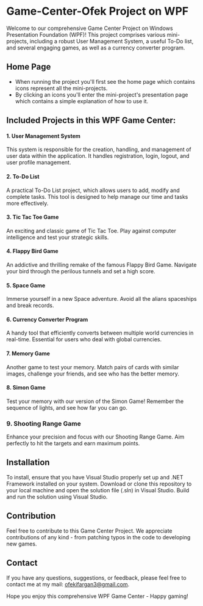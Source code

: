 # Game-Center-Ofek Project on WPF

Welcome to our comprehensive Game Center Project on Windows Presentation Foundation (WPF)! This project comprises various mini-projects, including a robust User Management System, a useful To-Do list, and several engaging games, as well as a currency converter program. 


## Home Page
- When running the project you'll first see the home page which contains icons represent all the mini-projects.
- By clicking an icons you'll enter the mini-project's presentation page which contains a simple explanation of how to use it.

## Included Projects in this WPF Game Center:

#### 1. User Management System
This system is responsible for the creation, handling, and management of user data within the application. It handles registration, login, logout, and user profile management.

#### 2. To-Do List
A practical To-Do List project, which allows users to add, modify and complete tasks. This tool is designed to help manage our time and tasks more effectively.

#### 3. Tic Tac Toe Game
An exciting and classic game of Tic Tac Toe. Play against computer intelligence and test your strategic skills.

#### 4. Flappy Bird Game
An addictive and thrilling remake of the famous Flappy Bird Game. Navigate your bird through the perilous tunnels and set a high score.

#### 5. Space Game
Immerse yourself in a new Space adventure. Avoid all the alians spaceships and break records.

#### 6. Currency Converter Program
A handy tool that efficiently converts between multiple world currencies in real-time. Essential for users who deal with global currencies.

#### 7. Memory Game
Another game to test your memory. Match pairs of cards with similar images, challenge your friends, and see who has the better memory.

#### 8. Simon Game
Test your memory with our version of the Simon Game! Remember the sequence of lights, and see how far you can go.

### 9. Shooting Range Game
Enhance your precision and focus with our Shooting Range Game. Aim perfectly to hit the targets and earn maximum points. 



## Installation

To install, ensure that you have Visual Studio properly set up and .NET Framework installed on your system. Download or clone this repository to your local machine and open the solution file (.sln) in Visual Studio. Build and run the solution using Visual Studio.


## Contribution

Feel free to contribute to this Game Center Project. We appreciate contributions of any kind - from patching typos in the code to developing new games.


## Contact

If you have any questions, suggestions, or feedback, please feel free to contact me at my mail: ofekifargan3@gmail.com.

Hope you enjoy this comprehensive WPF Game Center - Happy gaming!
